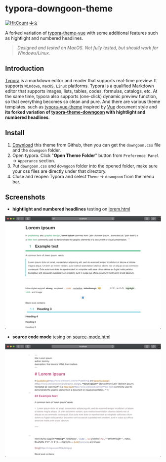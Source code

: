 # typora-downgoon-theme
[![HitCount](http://hits.dwyl.io/downgoon/typora-theme-downgoon.svg)](http://hits.dwyl.io/downgoon/typora-theme-downgoon)
[中文](README_CN.md)

A forked variation of [typora-theme-vue](https://github.com/blinkfox/typora-vue-theme) with some additional features such as hightlight and numbered headlines.




> *Designed and tested on MacOS. Not fully tested, but should work for Windows/Linux.*




## Introduction

[Typora](https://www.typora.io/) is a markdown editor and reader that supports real-time preview. It supports `Windows`, `macOS`, `Linux` platforms. Typora is a qualified Markdown editor that supports images, lists, tables, codes, formulas, catalogs, etc. At the same time, typora also supports (one-click) dynamic preview function, so that everything becomes so clean and pure. And there are various theme templates. such as [typora-vue-theme](https://github.com/blinkfox/typora-vue-theme) inspired by [Vue](https://vuejs.org/) document style and **its forked variation of [typora-theme-downgoon](https://github.com/downgoon/typora-theme-downgoon) with hightlight and numbered headlines**.



## Install

1. [Download](https://github.com/downgoon/typora-theme-downgoon/archive/master.zip) this theme from Github, then you can get the `downgoon.css` file and the `downgoon` folder.
2. Open typora. Click "**Open Theme Folder**" button from `Preference Panel` → `Apperance` section.
3. Put `downgoon.css` and `downgoon` folder into the opened folder, make sure your css files are directly under that directory.
4. Close and reopen Typora and select `Theme` → `downgoon` from the menu bar.



## Screenshots


- **hightlight and numbered headlines** testing on [lorem.html](https://github.com/typora/typora-theme-toolkit/blob/master/html-preview/html/lorem.html)

![lorem-testing-headline](assets/downgoon-lorem-headline.png)


- **source code mode** tesing on [source-mode.html](https://github.com/typora/typora-theme-toolkit/blob/master/html-preview/html/source-mode.html)

![lorem-testing-srcode](assets/downgoon-lorem-srccode.png)

